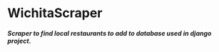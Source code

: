 # WichitaScraper
##### Scraper to find local restaurants to add to database used in django project.

